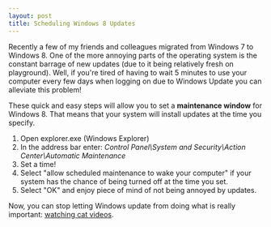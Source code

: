 ```yaml
---
layout: post
title: Scheduling Windows 8 Updates
---
```


Recently a few of my friends and colleagues migrated from Windows 7 to Windows 8. One of the more annoying parts of the operating system is the constant barrage of new updates (due to it being relatively fresh on playground). Well, if you're tired of having to wait 5 minutes to use your computer every few days when logging on due to Windows Update you can alleviate this problem!

These quick and easy steps will allow you to set a <strong>maintenance window</strong> for Windows 8. That means that your system will install updates at the time you specify.
<ol>
	<li>Open explorer.exe (Windows Explorer)</li>
	<li>In the address bar enter:
<em>Control Panel\System and Security\Action Center\Automatic Maintenance</em></li>
	<li>Set a time!</li>
	<li>Select "allow scheduled maintenance to wake your computer" if your system has the chance of being turned off at the time you set.</li>
	<li>Select "OK" and enjoy piece of mind of not being annoyed by updates.</li>
</ol>
Now, you can stop letting Windows update from doing what is really important: <a title="cat videos" href="http://www.youtube.com/results?search_query=cat+videos&amp;oq=cat+videos" target="_blank">watching cat videos</a>.